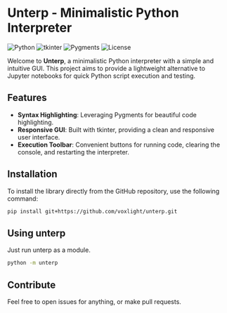 # Unterp - Minimalistic Python Interpreter

![Python](https://img.shields.io/badge/Python-3.8%2B-blue)
![tkinter](https://img.shields.io/badge/tkinter-%20UI%20library-red)
![Pygments](https://img.shields.io/badge/Pygments-Syntax%20Highlighting-brightgreen)
![License](https://img.shields.io/badge/License-MIT-green)

Welcome to **Unterp**, a minimalistic Python interpreter with a simple and intuitive GUI. This project aims to provide a lightweight alternative to Jupyter notebooks for quick Python script execution and testing.

## Features

- **Syntax Highlighting**: Leveraging Pygments for beautiful code highlighting.
- **Responsive GUI**: Built with tkinter, providing a clean and responsive user interface.
- **Execution Toolbar**: Convenient buttons for running code, clearing the console, and restarting the interpreter.

## Installation

To install the library directly from the GitHub repository, use the following command:

```sh
pip install git+https://github.com/voxlight/unterp.git
```

## Using unterp

Just run unterp as a module.

```sh
python -m unterp
```

## Contribute

Feel free to open issues for anything, or make pull requests.


